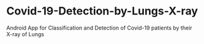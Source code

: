 # Covid-19-Detection-by-Lungs-X-ray
Android App for Classification and Detection of Covid-19 patients by their X-ray of Lungs
